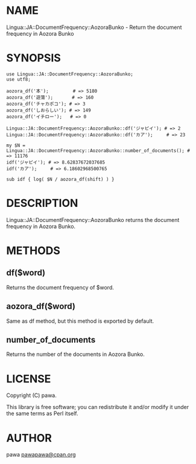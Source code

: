 # NAME

Lingua::JA::DocumentFrequency::AozoraBunko - Return the document frequency in Aozora Bunko

# SYNOPSIS

    use Lingua::JA::DocumentFrequency::AozoraBunko;
    use utf8;

    aozora_df('本');         # => 5180
    aozora_df('遊蕩');       # => 160
    aozora_df('チャカポコ'); # => 3
    aozora_df('しおらしい'); # => 149
    aozora_df('イチロー');   # => 0

    Lingua::JA::DocumentFrequency::AozoraBunko::df('ジャピイ'); # => 2
    Lingua::JA::DocumentFrequency::AozoraBunko::df('カア');     # => 23

    my $N = Lingua::JA::DocumentFrequency::AozoraBunko::number_of_documents(); # => 11176
    idf('ジャピイ'); # => 8.62837672037685
    idf('カア');     # => 6.18602968500765

    sub idf { log( $N / aozora_df(shift) ) }

# DESCRIPTION

Lingua::JA::DocumentFrequency::AozoraBunko returns the document frequency in Aozora Bunko.

# METHODS

## df($word)

Returns the document frequency of $word.

## aozora\_df($word)

Same as df method, but this method is exported by default.

## number\_of\_documents

Returns the number of the documents in Aozora Bunko.

# LICENSE

Copyright (C) pawa.

This library is free software; you can redistribute it and/or modify
it under the same terms as Perl itself.

# AUTHOR

pawa <pawapawa@cpan.org>
